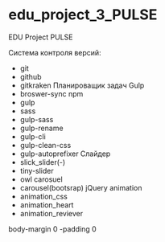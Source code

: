 # edu_project_3_PULSE
EDU Project PULSE

Система контроля версий:
- git
- github
- gitkraken
Планироващик задач Gulp
 - broswer-sync
npm
- gulp
- sass
- gulp-sass
- gulp-rename
- gulp-cli
- gulp-clean-css
- gulp-autoprefixer
Слайдер
- slick_slider(-)
- tiny-slider
- owl carosuel
- carousel(bootsrap)
jQuery
animation
- animation_css
- animation_heart
- animation_reviever

body-margin 0
    -padding 0
